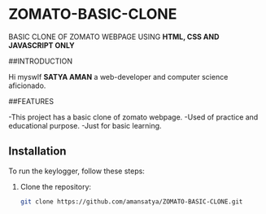 # ZOMATO-BASIC-CLONE

BASIC CLONE OF ZOMATO WEBPAGE USING **HTML, CSS AND JAVASCRIPT ONLY**

##INTRODUCTION

Hi myswlf **SATYA AMAN** a web-developer and computer science aficionado.

##FEATURES

-This project has a basic clone of zomato webpage.
-Used of practice and educational purpose.
-Just for basic learning.

## Installation

To run the keylogger, follow these steps:

1. Clone the repository:
   ```bash
   git clone https://github.com/amansatya/ZOMATO-BASIC-CLONE.git
